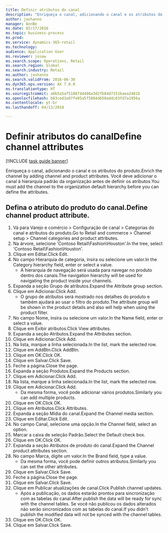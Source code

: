 ```yaml
--- 
title: Definir atributos do canal
description: "Enriqueça o canal, adicionando o canal e os atributos do produto."
author: jashanno
manager: AnnBe
ms.date: 02/17/2016
ms.topic: business-process
ms.prod: 
ms.service: dynamics-365-retail
ms.technology: 
audience: Application User
ms.reviewer: josaw
ms.search.scope: Operations, Retail
ms.search.region: Global
ms.search.industry: Retail
ms.author: jashanno
ms.search.validFrom: 2016-06-30
ms.dyn365.ops.version: AX 7.0.0
ms.translationtype: HT
ms.sourcegitcommit: a8b5a5af5108744406a3d2fb84d7151baea2481b
ms.openlocfilehash: b83ced1e07fe05a5f5804d650addc83fd7a1956a
ms.contentlocale: pt-br
ms.lasthandoff: 04/13/2018

---
```

# <a name="define-channel-attributes"></a><span data-ttu-id="c72a8-103">Definir atributos do canal</span><span class="sxs-lookup"><span data-stu-id="c72a8-103">Define channel attributes</span></span>

[!INCLUDE [task guide banner](../includes/task-guide-banner.md)]

<span data-ttu-id="c72a8-104">Enriqueça o canal, adicionando o canal e os atributos do produto.</span><span class="sxs-lookup"><span data-stu-id="c72a8-104">Enrich the channel by adding channel and product attributes.</span></span> <span data-ttu-id="c72a8-105">Você deve adicionar o canal à hierarquia padrão da organização antes de definir os atributos.</span><span class="sxs-lookup"><span data-stu-id="c72a8-105">You must add the channel to the organization default hierarchy before you can define the attributes.</span></span>


## <a name="define-channel-product-attribute"></a><span data-ttu-id="c72a8-106">Defina o atributo do produto do canal.</span><span class="sxs-lookup"><span data-stu-id="c72a8-106">Define channel product attribute.</span></span>
1. <span data-ttu-id="c72a8-107">Vá para Varejo e comércio > Configuração de canal > Categorias do canal e atributos do produto.</span><span class="sxs-lookup"><span data-stu-id="c72a8-107">Go to Retail and commerce > Channel setup > Channel categories and product attributes.</span></span>
2. <span data-ttu-id="c72a8-108">Na árvore, selecione 'Contoso Retail\Fashion\Houston'.</span><span class="sxs-lookup"><span data-stu-id="c72a8-108">In the tree, select 'Contoso Retail\Fashion\Houston'.</span></span>
3. <span data-ttu-id="c72a8-109">Clique em Editar.</span><span class="sxs-lookup"><span data-stu-id="c72a8-109">Click Edit.</span></span>
4. <span data-ttu-id="c72a8-110">No campo Hierarquia de categoria, insira ou selecione um valor.</span><span class="sxs-lookup"><span data-stu-id="c72a8-110">In the Category hierarchy field, enter or select a value.</span></span>
    * <span data-ttu-id="c72a8-111">A hierarquia de navegação será usada para navegar no produto dentro dos canais.</span><span class="sxs-lookup"><span data-stu-id="c72a8-111">The navigation hierarchy will be used for navigating the product inside your channels.</span></span>  
5. <span data-ttu-id="c72a8-112">Expanda a seção Grupo de atributos.</span><span class="sxs-lookup"><span data-stu-id="c72a8-112">Expand the Attribute group section.</span></span>
6. <span data-ttu-id="c72a8-113">Clique em Adicionar.</span><span class="sxs-lookup"><span data-stu-id="c72a8-113">Click Add.</span></span>
    * <span data-ttu-id="c72a8-114">O grupo de atributos será mostrado nos detalhes do produto e também ajudará ao usar o filtro do produto.</span><span class="sxs-lookup"><span data-stu-id="c72a8-114">The attribute group will be shown in the product details and also will help when using the product filter.</span></span>  
7. <span data-ttu-id="c72a8-115">No campo Nome, insira ou selecione um valor.</span><span class="sxs-lookup"><span data-stu-id="c72a8-115">In the Name field, enter or select a value.</span></span>
8. <span data-ttu-id="c72a8-116">Clique em Exibir atributos.</span><span class="sxs-lookup"><span data-stu-id="c72a8-116">Click View attributes.</span></span>
9. <span data-ttu-id="c72a8-117">Expanda a seção Atributos.</span><span class="sxs-lookup"><span data-stu-id="c72a8-117">Expand the Attributes section.</span></span>
10. <span data-ttu-id="c72a8-118">Clique em Adicionar.</span><span class="sxs-lookup"><span data-stu-id="c72a8-118">Click Add.</span></span>
11. <span data-ttu-id="c72a8-119">Na lista, marque a linha selecionada.</span><span class="sxs-lookup"><span data-stu-id="c72a8-119">In the list, mark the selected row.</span></span>
12. <span data-ttu-id="c72a8-120">Clique em AddBtn.</span><span class="sxs-lookup"><span data-stu-id="c72a8-120">Click AddBtn.</span></span>
13. <span data-ttu-id="c72a8-121">Clique em OK.</span><span class="sxs-lookup"><span data-stu-id="c72a8-121">Click OK.</span></span>
14. <span data-ttu-id="c72a8-122">Clique em Salvar.</span><span class="sxs-lookup"><span data-stu-id="c72a8-122">Click Save.</span></span>
15. <span data-ttu-id="c72a8-123">Feche a página.</span><span class="sxs-lookup"><span data-stu-id="c72a8-123">Close the page.</span></span>
16. <span data-ttu-id="c72a8-124">Expanda a seção Produtos.</span><span class="sxs-lookup"><span data-stu-id="c72a8-124">Expand the Products section.</span></span>
17. <span data-ttu-id="c72a8-125">Clique em Adicionar.</span><span class="sxs-lookup"><span data-stu-id="c72a8-125">Click Add.</span></span>
18. <span data-ttu-id="c72a8-126">Na lista, marque a linha selecionada.</span><span class="sxs-lookup"><span data-stu-id="c72a8-126">In the list, mark the selected row.</span></span>
19. <span data-ttu-id="c72a8-127">Clique em Adicionar.</span><span class="sxs-lookup"><span data-stu-id="c72a8-127">Click Add.</span></span>
    * <span data-ttu-id="c72a8-128">Da mesma forma, você pode adicionar vários produtos.</span><span class="sxs-lookup"><span data-stu-id="c72a8-128">Similarly you can add multiple products.</span></span>  
20. <span data-ttu-id="c72a8-129">Clique em OK.</span><span class="sxs-lookup"><span data-stu-id="c72a8-129">Click OK.</span></span>
21. <span data-ttu-id="c72a8-130">Clique em Atributos.</span><span class="sxs-lookup"><span data-stu-id="c72a8-130">Click Attributes.</span></span>
22. <span data-ttu-id="c72a8-131">Expanda a seção Mídia do canal.</span><span class="sxs-lookup"><span data-stu-id="c72a8-131">Expand the Channel media section.</span></span>
23. <span data-ttu-id="c72a8-132">Clique em Editar.</span><span class="sxs-lookup"><span data-stu-id="c72a8-132">Click Edit.</span></span>
24. <span data-ttu-id="c72a8-133">No campo Canal, selecione uma opção.</span><span class="sxs-lookup"><span data-stu-id="c72a8-133">In the Channel field, select an option.</span></span>
25. <span data-ttu-id="c72a8-134">Marcar a caixa de seleção Padrão.</span><span class="sxs-lookup"><span data-stu-id="c72a8-134">Select the Default check box.</span></span>
26. <span data-ttu-id="c72a8-135">Clique em OK.</span><span class="sxs-lookup"><span data-stu-id="c72a8-135">Click OK.</span></span>
27. <span data-ttu-id="c72a8-136">Expanda a seção Atributos de produto do canal.</span><span class="sxs-lookup"><span data-stu-id="c72a8-136">Expand the Channel product attributes section.</span></span>
28. <span data-ttu-id="c72a8-137">No campo Marca, digite um valor.</span><span class="sxs-lookup"><span data-stu-id="c72a8-137">In the Brand field, type a value.</span></span>
    * <span data-ttu-id="c72a8-138">Da mesma forma, você pode definir outros atributos.</span><span class="sxs-lookup"><span data-stu-id="c72a8-138">Similarly you can set the other attributes.</span></span>  
29. <span data-ttu-id="c72a8-139">Clique em Salvar.</span><span class="sxs-lookup"><span data-stu-id="c72a8-139">Click Save.</span></span>
30. <span data-ttu-id="c72a8-140">Feche a página.</span><span class="sxs-lookup"><span data-stu-id="c72a8-140">Close the page.</span></span>
31. <span data-ttu-id="c72a8-141">Clique em Salvar.</span><span class="sxs-lookup"><span data-stu-id="c72a8-141">Click Save.</span></span>
32. <span data-ttu-id="c72a8-142">Clique em Publicar atualizações de canal.</span><span class="sxs-lookup"><span data-stu-id="c72a8-142">Click Publish channel updates.</span></span>
    * <span data-ttu-id="c72a8-143">Após a publicação, os dados estarão prontos para sincronização com as tabelas do canal.</span><span class="sxs-lookup"><span data-stu-id="c72a8-143">After publish the data will be ready for sync with the channel tables.</span></span> <span data-ttu-id="c72a8-144">Se você não publicou os dados alterados não serão sincronizados com as tabelas do canal.</span><span class="sxs-lookup"><span data-stu-id="c72a8-144">If you didn't publish the modified data will not be synced with the channel tables.</span></span>  
33. <span data-ttu-id="c72a8-145">Clique em OK.</span><span class="sxs-lookup"><span data-stu-id="c72a8-145">Click OK.</span></span>
34. <span data-ttu-id="c72a8-146">Clique em Salvar.</span><span class="sxs-lookup"><span data-stu-id="c72a8-146">Click Save.</span></span>


